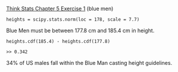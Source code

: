 [Think Stats Chapter 5 Exercise 1](http://greenteapress.com/thinkstats2/html/thinkstats2006.html#toc50) (blue men)

    heights = scipy.stats.norm(loc = 178, scale = 7.7)

Blue Men must be between 177.8 cm and 185.4 cm in height.

    heights.cdf(185.4) - heights.cdf(177.8)

    >> 0.342

34% of US males fall within the Blue Man casting height guidelines.
